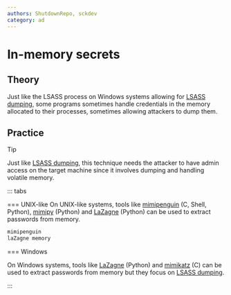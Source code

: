 ```yaml
---
authors: ShutdownRepo, sckdev
category: ad
---
```


# In-memory secrets

## Theory

Just like the LSASS process on Windows systems allowing for [LSASS dumping](lsass.md), some programs sometimes handle credentials in the memory allocated to their processes, sometimes allowing attackers to dump them.

## Practice

> [!TIP]
> Just like [LSASS dumping](lsass.md), this technique needs the attacker to have admin access on the target machine since it involves dumping and handling volatile memory.

::: tabs

=== UNIX-like
On UNIX-like systems, tools like [mimipenguin](https://github.com/huntergregal/mimipenguin) (C, Shell, Python), [mimipy](https://github.com/n1nj4sec/mimipy) (Python) and [LaZagne](https://github.com/AlessandroZ/LaZagne) (Python) can be used to extract passwords from memory.

```bash
mimipenguin
laZagne memory
```
=== Windows

On Windows systems, tools like [LaZagne](https://github.com/AlessandroZ/LaZagne) (Python) and [mimikatz](https://github.com/gentilkiwi/mimikatz) (C) can be used to extract passwords from memory but they focus on [LSASS dumping](lsass.md).

:::